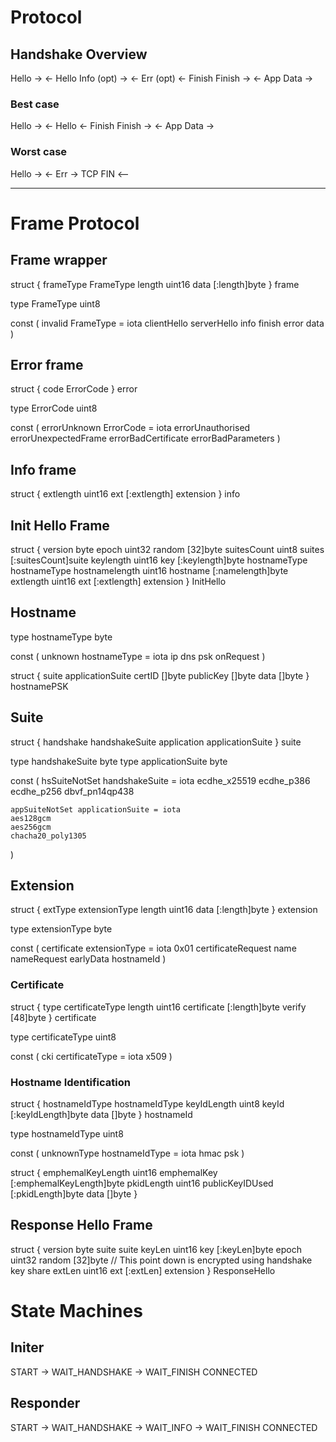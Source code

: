 # Protocol

## Handshake Overview

Hello ->
      <- Hello
Info (opt) ->
  <- Err (opt)
     <- Finish
Finish ->
<- App Data ->

### Best case

Hello -> 
      <- Hello
     <- Finish
Finish ->
<- App Data ->

### Worst case

Hello ->
        <- Err
-> TCP FIN <--

---

# Frame Protocol

## Frame wrapper

struct {
	frameType FrameType
	length uint16
	data [:length]byte
} frame

type FrameType uint8

const (
	invalid FrameType = iota
	clientHello
	serverHello
	info
	finish
	error
	data
)

## Error frame

struct {
	code ErrorCode
} error

type ErrorCode uint8

const (
	errorUnknown ErrorCode = iota
	errorUnauthorised
	errorUnexpectedFrame
	errorBadCertificate
	errorBadParameters
)

## Info frame

struct {
	extlength uint16
	ext [:extlength] extension
} info

## Init Hello Frame

struct {
	version byte
	epoch uint32
	random [32]byte
	suitesCount uint8
	suites [:suitesCount]suite
	keylength uint16
	key [:keylength]byte
	hostnameType hostnameType
	hostnamelength uint16
	hostname [:namelength]byte
	extlength uint16
	ext [:extlength] extension
} InitHello

## Hostname

type hostnameType byte

const (
	unknown hostnameType = iota
	ip 
	dns
	psk
	onRequest
)

struct {
	suite applicationSuite
	certID []byte
	publicKey []byte
	data []byte
} hostnamePSK

## Suite

struct {
	handshake handshakeSuite
	application applicationSuite
} suite

type handshakeSuite byte
type applicationSuite byte

const (
	hsSuiteNotSet handshakeSuite = iota
	ecdhe_x25519
	ecdhe_p386
	ecdhe_p256
	dbvf_pn14qp438

	appSuiteNotSet applicationSuite = iota
	aes128gcm
	aes256gcm
	chacha20_poly1305
)

## Extension

struct {
	extType extensionType
	length uint16
	data [:length]byte
} extension

type extensionType byte

const (
	certificate extensionType = iota 0x01
	certificateRequest
	name 
	nameRequest
	earlyData
	hostnameId
)

### Certificate

struct {
	type certificateType
	length uint16
	certificate [:length]byte
	verify [48]byte
} certificate

type certificateType uint8

const (
	cki certificateType = iota
	x509
)

### Hostname Identification

struct {
	hostnameIdType hostnameIdType
	keyIdLength uint8
	keyId [:keyIdLength]byte
	data []byte
} hostnameId

type hostnameIdType uint8

const (
	unknownType hostnameIdType = iota
	hmac
	psk
)

struct {
	emphemalKeyLength uint16
	emphemalKey [:emphemalKeyLength]byte
	pkidLength uint16
	publicKeyIDUsed [:pkidLength]byte
	data []byte
} 

## Response Hello Frame

struct {
	version byte
	suite suite
	keyLen uint16
	key [:keyLen]byte
	epoch uint32
	random [32]byte
	// This point down is encrypted using handshake key share
	extLen uint16
	ext [:extLen] extension
} ResponseHello

# State Machines

## Initer

START
-> WAIT_HANDSHAKE
-> WAIT_FINISH
CONNECTED

## Responder

START
-> WAIT_HANDSHAKE
-> WAIT_INFO
-> WAIT_FINISH
CONNECTED